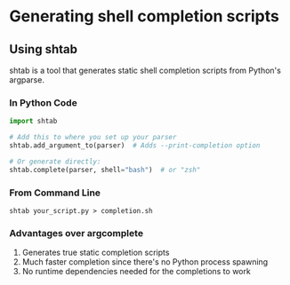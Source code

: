 # Generating shell completion scripts

## Using shtab

shtab is a tool that generates static shell completion scripts from Python's argparse.

### In Python Code

```python
import shtab

# Add this to where you set up your parser
shtab.add_argument_to(parser)  # Adds --print-completion option

# Or generate directly:
shtab.complete(parser, shell="bash")  # or "zsh"
```

### From Command Line

```shell
shtab your_script.py > completion.sh
```

### Advantages over argcomplete

1. Generates true static completion scripts
2. Much faster completion since there's no Python process spawning
3. No runtime dependencies needed for the completions to work
